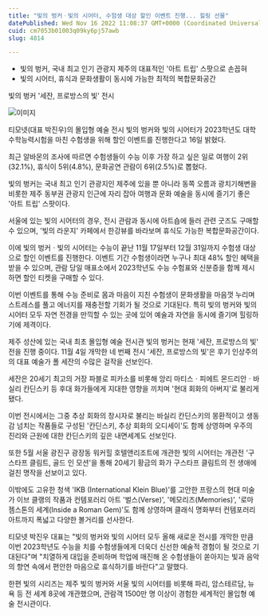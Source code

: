 ```yaml
---
title: "빛의 벙커ㆍ빛의 시어터, 수험생 대상 할인 이벤트 진행... 힐링 선물"
datePublished: Wed Nov 16 2022 11:08:37 GMT+0000 (Coordinated Universal Time)
cuid: cm7053b01003q09ky6pj57awb
slug: 4814

---
```



- 빛의 벙커, 국내 최고 인기 관광지 제주의 대표적인 '아트 트립' 스팟으로 손꼽혀
- 빛의 시어터, 휴식과 문화생활이 동시에 가능한 최적의 복합문화공간

빛의 벙커 '세잔, 프로방스의 빛' 전시

![이미지](https://cdn.hashnode.com/res/hashnode/image/upload/v1739257637533/5aa3267a-714c-4fff-baf8-3a819a0a03bc.jpeg)

티모넷(대표 박진우)의 몰입형 예술 전시 빛의 벙커와 빛의 시어터가 2023학년도 대학수학능력시험을 마친 수험생을 위해 할인 이벤트를 진행한다고 16일 밝혔다.

최근 알바몬의 조사에 따르면 수험생들이 수능 이후 가장 하고 싶은 일로 여행이 2위(32.1%), 휴식이 5위(4.8%), 문화공연 관람이 6위(2.5%)로 뽑혔다.

빛의 벙커는 국내 최고 인기 관광지인 제주에 있을 뿐 아니라 동쪽 오름과 광치기해변을 비롯한 제주 동부권 관광지 인근에 자리 잡아 여행과 문화 예술을 동시에 즐기기 좋은 '아트 트립' 스팟이다.

서울에 있는 빛의 시어터의 경우, 전시 관람과 동시에 아트숍에 들러 관련 굿즈도 구매할 수 있으며, '빛의 라운지' 카페에서 한강뷰를 바라보며 휴식도 가능한 복합문화공간이다.

이에 빛의 벙커ㆍ빛의 시어터는 수능이 끝난 11월 17일부터 12월 31일까지 수험생 대상으로 할인 이벤트를 진행한다. 이벤트 기간 수험생이라면 누구나 최대 48% 할인 혜택을 받을 수 있으며, 관람 당일 매표소에서 2023학년도 수능 수험표와 신분증을 함께 제시하면 할인 티켓을 구매할 수 있다.

이번 이벤트를 통해 수능 준비로 몸과 마음이 지친 수험생이 문화생활을 마음껏 누리며 스트레스를 풀고 에너지를 재충전할 기회가 될 것으로 기대된다. 특히 빛의 벙커와 빛의 시어터 모두 자연 전경을 만끽할 수 있는 곳에 있어 예술과 자연을 동시에 즐기며 힐링하기에 제격이다.

제주 성산에 있는 국내 최초 몰입형 예술 전시관 빛의 벙커는 현재 '세잔, 프로방스의 빛' 전을 진행 중이다. 11월 4일 개막한 네 번째 전시 '세잔, 프로방스의 빛'은 후기 인상주의의 대표 예술가 폴 세잔의 수많은 걸작을 선보인다.

세잔은 20세기 최고의 거장 파블로 피카소를 비롯해 앙리 마티스ㆍ피에트 몬드리안ㆍ바실리 칸딘스키 등 후대 화가들에게 지대한 영향을 끼치며 '현대 회화의 아버지'로 불리게 됐다.

이번 전시에서는 그중 추상 회화의 창시자로 불리는 바실리 칸딘스키의 몽환적이고 생동감 넘치는 작품들로 구성된 '칸딘스키, 추상 회화의 오디세이'도 함께 상영하며 우주의 진리와 근원에 대한 칸딘스키의 깊은 내면세계도 선보인다.

또한 5월 서울 광진구 광장동 워커힐 호텔앤리조트에 개관한 빛의 시어터는 개관전 '구스타프 클림트, 골드 인 모션'을 통해 20세기 황금의 화가 구스타프 클림트의 전 생애에 걸친 명작을 선보이고 있다.

이밖에도 고유한 청색 'IKB (International Klein Blue)'를 고안한 프랑스의 현대 미술가 이브 클랭의 작품과 컨템포러리 아트 '벌스(Verse)', '메모리즈(Memories)', '로마 젬스톤의 세계(Inside a Roman Gem)'도 함께 상영하며 클래식 명화부터 컨템포러리 아트까지 폭넓고 다양한 볼거리를 선사한다.

티모넷 박진우 대표는 "빛의 벙커와 빛의 시어터 모두 올해 새로운 전시를 개막한 만큼 이번 2023학년도 수능을 치를 수험생들에게 더욱더 신선한 예술적 경험이 될 것으로 기대된다"며 "치열하게 대입을 준비하며 학업에 매진해 온 수험생들이 쏟아지는 빛과 음악의 향연 속에서 편안한 마음으로 휴식하기를 바란다"고 말했다.

한편 빛의 시리즈는 제주 빛의 벙커와 서울 빛의 시어터를 비롯해 파리, 암스테르담, 뉴욕 등 전 세계 8곳에 개관했으며, 관람객 1500만 명 이상이 경험한 세계적인 몰입형 예술 전시관이다.